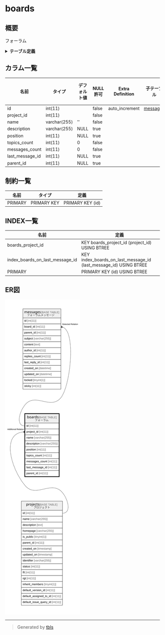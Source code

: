 # boards

## 概要

フォーラム

<details>
<summary><strong>テーブル定義</strong></summary>

```sql
CREATE TABLE `boards` (
  `id` int(11) NOT NULL AUTO_INCREMENT,
  `project_id` int(11) NOT NULL,
  `name` varchar(255) NOT NULL DEFAULT '',
  `description` varchar(255) DEFAULT NULL,
  `position` int(11) DEFAULT NULL,
  `topics_count` int(11) NOT NULL DEFAULT 0,
  `messages_count` int(11) NOT NULL DEFAULT 0,
  `last_message_id` int(11) DEFAULT NULL,
  `parent_id` int(11) DEFAULT NULL,
  PRIMARY KEY (`id`),
  KEY `boards_project_id` (`project_id`),
  KEY `index_boards_on_last_message_id` (`last_message_id`)
) ENGINE=InnoDB DEFAULT CHARSET=utf8mb4
```

</details>

## カラム一覧

| 名前              | タイプ          | デフォルト値       | NULL許可   | Extra Definition | 子テーブル                   | 親テーブル                   | コメント     |
| --------------- | ------------ | ------------ | -------- | ---------------- | ----------------------- | ----------------------- | -------- |
| id              | int(11)      |              | false    | auto_increment   | [messages](messages.md) |                         |          |
| project_id      | int(11)      |              | false    |                  |                         | [projects](projects.md) |          |
| name            | varchar(255) | ''           | false    |                  |                         |                         |          |
| description     | varchar(255) | NULL         | true     |                  |                         |                         |          |
| position        | int(11)      | NULL         | true     |                  |                         |                         |          |
| topics_count    | int(11)      | 0            | false    |                  |                         |                         |          |
| messages_count  | int(11)      | 0            | false    |                  |                         |                         |          |
| last_message_id | int(11)      | NULL         | true     |                  |                         |                         |          |
| parent_id       | int(11)      | NULL         | true     |                  |                         |                         |          |

## 制約一覧

| 名前      | タイプ         | 定義               |
| ------- | ----------- | ---------------- |
| PRIMARY | PRIMARY KEY | PRIMARY KEY (id) |

## INDEX一覧

| 名前                              | 定義                                                                |
| ------------------------------- | ----------------------------------------------------------------- |
| boards_project_id               | KEY boards_project_id (project_id) USING BTREE                    |
| index_boards_on_last_message_id | KEY index_boards_on_last_message_id (last_message_id) USING BTREE |
| PRIMARY                         | PRIMARY KEY (id) USING BTREE                                      |

## ER図

![er](boards.svg)

---

> Generated by [tbls](https://github.com/k1LoW/tbls)
